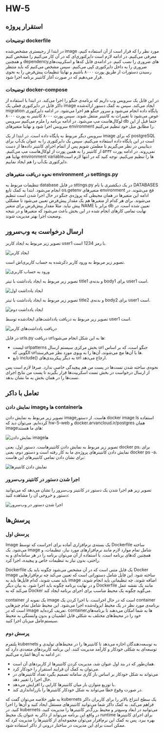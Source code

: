 # HW-5

<h2>استقرار پروژه</h2>

<h3>توضیحات dockerfile</h3>

<p>در ابتدا از رجیستری مشخص‌شده image مورد نظر را که قرار است از آن استفاده کنیم، معرفی می‌کنیم. در ادامه لازم است دایرکتوری‌ای که در آن کار می‌کنیم را مشخص کنیم و همچنین dependency‌های ضروری را نصب کنیم. در ادامه‌ی فایل کدها و اسکریپت‌های ضروری را به داخل دایرکتوری کپی می‌کنیم. سپس مشخص می‌کنیم که باید منتظر رسیدن دستورات از طریق پورت ۸۰۰۰ باشیم و نهایتا تنظیمات پیش‌فرض را به نحوی قرار می‌دهیم که در صورت آغاز کانتینر برنامه اجرا شود.</p>

<h3>توضیحات docker-compose</h3>

<p>در این فایل یک سرویس وب داریم که برنامه‌ی جنگو را اجرا می‌کند. در ابتدا با استفاده از داکر فایل در دایرکتوری فعلی یک image ایجاد می‌کند. سپس به کمک دستور ارائه‌شده migration پایگاه داده انجام می‌شود و سرور جنگو هم اجرا می‌شود. در ادامه دایرکتوری عوض می‌شود تا تغییرات به کانتینر منتقل شوند. سپس پورت ۸۰۰۰ کانتینر به پورت ۸۰۰۰ لوکال‌هاست مپ می‌شود. در ادامه برنامه را ملزم می‌کنیم سرویس db حتما قبل از این سرویس اجرا شود و نهایتا متغیرهای environment را مطابق میل خود تنظیم می‌کنیم.</p>

<p>سرویس دیگر مربوط به پایگاه داده است. در ابتدا از یک image که برای postgreSQL است در این پایگاه داده استفاده می‌کنیم. سپس یک دایرکتوری را به عنوان بک‌آپ برای دیتابیس در نظر می‌گیریم تا مطمئن شویم پس از اتمام اجرای کانتینر داده‌ها از دست نمی‌روند. در ادامه پورت ۵۴۳۲ از کانتینر را به همین پورت از لوکال‌هاست مپ می‌کنیم. نهایتا هم environment variable‌ها را تنظیم می‌کنیم. توجه کنید که در انتها لازم است دایرکتوری بک‌آپ را هم ایجاد نماییم.</p>

<h3>نحوه دریافت متغیرهای environment در settings.py</h3>

<p>تنظیمات مربوط به database در فایل sttings.py در یک دیکشنری با نام DATABASES انجام می‌شود. ابتدا به کمک تابع os.getenv متغیرهای environment فچ می‌شوند. در ادامه این متغیرها در همان محیطی که پروژه‌ی جنگو در حال اجرا شدن است تنظیم می‌شوند. برای هر کدام از متغیرها هم یک مقدار پیش‌فرض تعیین می‌شود تا مشکلی پیش نیاید. مثلا مقدار پیش‌فرض برای متغیر NAME برابر با db تعیین شده است. در نهایت تمامی کارهای انجام شده در این بخش باعث می‌شود که متغیرها و در نتیجه وضعیت اجرا بهتر مدیریت شوند.</p>

<h2>ارسال درخواست به وب‌سرور</h2>

<p>تصویر زیر مربوط به ایجاد کاربر user1 با رمز 1234 است.</p>

![ایجاد کاربر](https://github.com/SE-Lab-1402-03-G11/HW-5/blob/AliRahmizad/Documents/Report/Report%20Photos/2-1.jpg)

<p>تصویر زیر مربوط به ورود کاربر ذکرشده به حساب کاربری‌اش است.</p>

![ورود به حساب کاربری](https://github.com/SE-Lab-1402-03-G11/HW-5/blob/AliRahmizad/Documents/Report/Report%20Photos/2-2-1.jpg)

<p>تصویر زیر مربوط به ایجاد یادداشت با تیتر title1 و بدنه‌ی body1 برای user1 است.</p>

![ایجاد یادداشت اول](https://github.com/SE-Lab-1402-03-G11/HW-5/blob/AliRahmizad/Documents/Report/Report%20Photos/2-2-2.jpg)

<p>تصویر زیر مربوط به ایجاد یادداشت با تیتر title2 و بدنه‌ی body2 برای user1 است.</p>

![ایجاد یادداشت دوم](https://github.com/SE-Lab-1402-03-G11/HW-5/blob/AliRahmizad/Documents/Report/Report%20Photos/2-3.jpg)

<p>تصویر زیر مربوط به دریافت یادداشت‌های ایجاد‌شده توسط user1 است.</p>

![دریافت یادداشت‌های کاربر](https://github.com/SE-Lab-1402-03-G11/HW-5/blob/AliRahmizad/Documents/Report/Report%20Photos/2-4.jpg)

<p>در فایل urls.py دریافت url‌ها به این شکل انجام می‌شود:</p>

- لیست urlpatterns بخش مرکزی سیستم ارسال url جنگو است، که بر اساس الگویی که url‌ها با آن‌ها مچ می‌شوند، آن‌ها را به ویوی مورد نظر می‌فرستد.
- تابع include() به دیگر پیکربندی‌های url ارجاع می‌دهد.

<p>نحوه‌ی ساخته شدن تست‌ها در پست من هم پیچیدگی خاصی ندارد. صرفا لازم است پس از ارسال درخواست در بخش تست اسکریپت‌ها قرار بگیرند تا پست من نتایج اجرای تست‌ها را در همان بخش به ما نشان بدهد.</p>

<h2>تعامل با داکر</h2>

<h3>نمایش دادن image‌ها و container‌ها</h3>

<p>تصویر زیر مربوط به نمایش دادن image‌هاست. از دستور docker image ls استفاده کرده‌ایم. می‌توان دید که hw-5-web و docker.arvancloud.ir/postgres همان image‌های ما هستند:</p>

![نمایش دادن image‌ها](https://github.com/SE-Lab-1402-03-G11/HW-5/blob/AliRahmizad/Documents/Report/Report%20Photos/3-1.jpg)

<p>تصویر زیر مربوط به نمایش دادن کانتینرهاست. دستور اول، یعنی docker ps، برای نمایش دادن کانتینرهای پروژه‌ی ما به کار رفته است و دستور دوم، یعنی docker ps -a، برای نشان دادن تمامی کانتینرهای این هاست:</p>

![نمایش دادن کانتینرها](https://github.com/SE-Lab-1402-03-G11/HW-5/blob/AliRahmizad/Documents/Report/Report%20Photos/3-2.jpg)

<h3>اجرا شدن دستور در کانتینر وب‌سرور</h3>

<p>تصویر زیر هم اجرا شدن یک دستور در کانتینر وب‌سرور را نشان می‌دهد که می‌توانید دستور و خروجی آن را مشاهده کنید:</p>

![اجرا شدن دستور در وب‌سرور](https://github.com/SE-Lab-1402-03-G11/HW-5/blob/AliRahmizad/Documents/Report/Report%20Photos/3-3.jpg)

<h2>پرسش‌ها</h2>

<h3>پرسش اول</h3>

<p>Image یک بسته‌ی نرم‌افزاری آماده برای اجراست که توسط Dockerfile ساخته می‌شود. یک image شامل تمام موارد لازم مانند نرم‌افزارهای مورد نیاز، تنظیمات، و همچنین کدهای برنامه است. با استفاده از آن می‌توان برنامه را در هر سامانه‌ای و به راحتی، بدون نیاز به تنظیمات خاص و پیچیده، اجرا کرد.</p>

<p>Dockerfile یک فایل متنی است که در آن مشخص می‌شود چگونه باید یک Docker image ساخته شود. این فایل شامل دستوراتی است که تعیین می‌کند چه نرم‌افزارهایی باید نصب شوند، کدام فایل‌ها باید به image اضافه شوند، چه تنظیماتی باید انجام شوند، و در نهایت برنامه  چگونه باید اجرا شود. به بیان دیگر Dockerfile مانند یک نقشه عمل می‌کند که به Docker می‌گوید چگونه یک محیط مناسب برای اجرای برنامه ایجاد کند.</p>

<p>container یک نمونه از image است که در حال اجراست. با اجرا کردن یک container برنامه‌ی مورد نظر در یک محیط ایزوله‌شده اجرا می‌شود. این محیط شامل تمام چیزهایی است که در image تعریف کرده‌اید. containerها به شما امکان می‌دهند تا برنامه‌های خود را در محیط‌های مختلف به شکلی قابل اطمینان و بدون وابستگی به محیط سیستم‌عامل میزبان اجرا کنید.</p>

<h3>پرسش دوم</h3>

<p>پلتفرم kubernets به توسعه‌دهندگان اجازه می‌دهد تا کانتینرها را در محیط‌های تولیدی و توسعه‌ای به شکلی خودکار و کارآمد مدیریت کنند. این برنامه کاربردهای متعددی دارد که در ادامه به آن‌ها اشاره می‌کنیم:</p>

- همان‌طور که در بند اول عنوان شد، مدیریت کردن کانتینرها از کاربردهای آن است.
- می‌توان به کمک آن فرایند استقرار را خودکار کرد.
- می‌تواند به شکل خودکار بر اساس بار کاری سامانه تصمیم بگیرد تعداد کانتینرهای در حال اجرا را تغییر دهد.
- با توزیع متوازن بار میان کانتینرها کارایی را افزایش می‌دهد.
- در صورت وقوع خطا می‌تواند به شکل خودکار کانتینرها را بازراه‌اندازی کند.

<p>به طور خلاصه می‌توان گفت که kubernets یک سطح انتزاع بالاتر را برای کاربران داکر فراهم می‌کند. به کمک داکر شما می‌توانید کانتینرهای مستقل ایجاد کنید و آن‌ها را اجرا کنید. در kubernets می‌توانید در ابعاد وسیع‌تر و محیط بزرگ‌تر کانتینرها را مدیریت کنید. در واقع این برنامه می‌تواند از داکر به عنوان یک محیط runtime برای اجرای کانتینرها بهره ببرد. پس به کمک این نرم‌افزار می‌توان مجموعه‌ای از کانتینرها را مدیریت کرد که ممکن است برای این مدیریت در ساختار درونی از داکر استفاده شود.</p>
